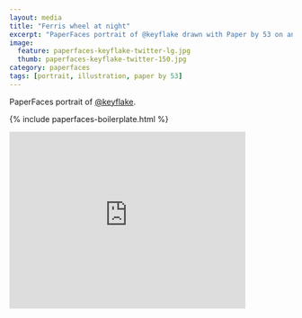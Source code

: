 ```yaml
---
layout: media
title: "Ferris wheel at night"
excerpt: "PaperFaces portrait of @keyflake drawn with Paper by 53 on an iPad."
image: 
  feature: paperfaces-keyflake-twitter-lg.jpg
  thumb: paperfaces-keyflake-twitter-150.jpg
category: paperfaces
tags: [portrait, illustration, paper by 53]
---
```


PaperFaces portrait of [@keyflake](http://twitter.com/keyflake).

{% include paperfaces-boilerplate.html %}

<iframe width="420" height="315" src="http://www.youtube.com/embed/6yUmJRwXAdE" frameborder="0"> </iframe>